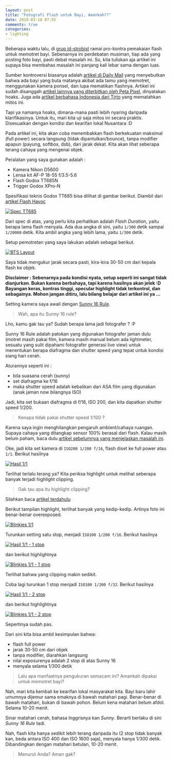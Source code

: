 ```yaml
---
layout: post
title: "Fotografi Flash untuk Bayi, Amankah??"
date: 2019-03-10 07:55
comments: true
categories:
- lighting
---
```


Beberapa waktu lalu, di [grup id-strobist](https://www.facebook.com/groups/idstrobist/) ramai pro-kontra pemakaian flash untuk memotret bayi. Sebenarnya ini perdebatan musiman, tiap ada yang posting foto bayi, pasti debat masalah ini. So, kita tuliskan aja artikel ini supaya bisa membahas masalah ini panjang kali lebar sama dengan luas.

Sumber kontroversi biasanya adalah [artikel di Daily Mail](https://www.dailymail.co.uk/news/peoplesdaily/article-3176237/Three-month-old-baby-left-BLIND-one-eye-family-friend-forgot-turn-flash-mobile-taking-photograph.html) yang menyebutkan bahwa ada bayi yang buta matanya akibat ada tamu yang memotret, menggunakan kamera ponsel, dan lupa mematikan flashnya. Artikel ini sudah disanggah [artikel lainnya yang diterbitkan oleh Peta Pixel](https://petapixel.com/2015/07/29/baby-in-china-blinded-by-camera-flash-probably-not/), dinyatakan hoaks. Juga ada [artikel berbahasa Indonesia dari Tirto](https://tirto.id/mitos-pemotretan-bayi-yang-baru-lahir-b1Aq) yang mematahkan mitos ini.

Tapi ya namanya hoaks, dimana-mana pasti lebih nyaring daripada klarifikasinya. Untuk itu, mari kita uji saja mitos ini secara praktis. Disesuaikan dengan kondisi dan kearifan lokal Nusantara :D

Pada artikel ini, kita akan coba menembakkan flash berkekuatan maksimal (full power) secara langsung (tidak dipantulkan/bounce), tanpa modifier apapun (payung, softbox, dsb), dari jarak dekat. Kita akan lihat seberapa terang cahaya yang mengenai objek.

<!--more-->

Peralatan yang saya gunakan adalah :

* Kamera Nikon D5600
* Lensa kit AF-P 18-55 f/3.5-5.6
* Flash Godox TT685N
* Trigger Godox XPro-N

Spesifikasi teknis Godox TT685 bisa dilihat di gambar berikut. Diambil dari [artikel Flash Havoc](http://flashhavoc.com/godox-tt685c-ttl-radio-speedlite-announced/)

[![Spec TT685]({{site.url}}/images/2019/baby-flash/tt685-spec)]({{site.url}}/images/2019/baby-flash/tt685-spec)

Dari spec di atas, yang perlu kita perhatikan adalah _Flash Duration_, yaitu berapa lama flash menyala. Ada dua angka di sini, yaitu `1/300` detik sampai `1/20000` detik. Kita ambil angka yang lebih lama, yaitu `1/300` detik.

Setup pemotretan yang saya lakukan adalah sebagai berikut. 

[![BTS Layout]({{site.url}}/images/2019/baby-flash/bts.jpg)]({{site.url}}/images/2019/baby-flash/bts.jpg)

Saya tidak mengukur jarak secara pasti, kira-kira 30-50 cm dari kepala flash ke objek. 

**Disclaimer : Sebenarnya pada kondisi nyata, setup seperti ini sangat tidak dianjurkan. Bukan karena berbahaya, tapi karena hasilnya akan jelek :D Bayangan keras, kontras tinggi, specular highlight tidak terkontrol, dan sebagainya. Mohon jangan ditiru, lalu bilang belajar dari artikel ini ya ...**

Setting kamera saya awali dengan [Sunny 16 Rule](https://en.wikipedia.org/wiki/Sunny_16_rule).

> Wah, apa itu Sunny 16 rule?

Lho, kamu gak tau ya? Sudah berapa lama jadi fotografer ? :P

Sunny 16 Rule adalah patokan yang digunakan fotografer jaman dulu (motret masih pakai film, kamera masih manual belum ada lightmeter, sesuatu yang sulit dipahami fotografer generasi live view) untuk menentukan berapa diafragma dan shutter speed yang tepat untuk kondisi siang hari cerah.

Aturannya seperti ini :

* bila suasana cerah (sunny)
* set diafragma ke f/16
* maka shutter speed adalah kebalikan dari ASA film yang digunakan (anak jaman now bilangnya ISO)

Jadi, kita set bukaan diafragma di f/16, ISO 200, dan kita dapatkan shutter speed 1/200.

> Kenapa tidak pakai shutter speed 1/100 ?

Karena saya ingin menghilangkan pengaruh ambient/cahaya ruangan. Supaya cahaya yang ditangkap sensor 100% berasal dari flash. Kalau masih belum paham, baca dulu [artikel sebelumnya yang menjelaskan masalah ini](http://rana.endy.muhardin.com/lighting/mengatur-power-flash/).

Oke, jadi kita set kamera di `ISO200 1/200 f/16`, flash diset ke full power atau `1/1`. Berikut hasilnya

[![Hasil 1/1]({{site.url}}/images/2019/baby-flash/sunny-16-0.png)]({{site.url}}/images/2019/baby-flash/sunny-16-0.png)

Terlihat terlalu terang ya? Kita periksa highlight untuk melihat seberapa banyak terjadi highlight clipping.

> Gak tau apa itu highlight clipping?

Silahkan baca [artikel terdahulu](http://rana.endy.muhardin.com/teknik/exposure-dan-metering/)

Berikut tampilan highlight, terlihat banyak yang kedip-kedip. Artinya foto ini benar-benar overexposed.

[![Blinkies 1/1]({{site.url}}/images/2019/baby-flash/highlight-sunny-16-0.png)]({{site.url}}/images/2019/baby-flash/highlight-sunny-16-0.png)

Turunkan setting satu stop, menjadi `ISO100 1/200 f/16`. Berikut hasilnya

[![Hasil 1/1 - 1 stop]({{site.url}}/images/2019/baby-flash/sunny-16-1.png)]({{site.url}}/images/2019/baby-flash/sunny-16-1.png)

dan berikut highlightnya

[![Blinkies 1/1 - 1 stop]({{site.url}}/images/2019/baby-flash/highlight-sunny-16-1.png)]({{site.url}}/images/2019/baby-flash/highlight-sunny-16-1.png)

Terlihat bahwa yang clipping makin sedikit.

Coba lagi turunkan 1 stop menjadi `ISO100 1/200 f/32`. Berikut hasilnya

[![Hasil 1/1 - 2 stop]({{site.url}}/images/2019/baby-flash/sunny-16-2.png)]({{site.url}}/images/2019/baby-flash/sunny-16-2.png)

dan berikut highlightnya

[![Blinkies 1/1 - 2 stop]({{site.url}}/images/2019/baby-flash/highlight-sunny-16-2.png)]({{site.url}}/images/2019/baby-flash/highlight-sunny-16-2.png)

Sepertinya sudah pas.

Dari sini kita bisa ambil kesimpulan bahwa:

* flash full power
* jarak 30-50 cm dari objek
* tanpa modifier, diarahkan langsung
* nilai exposurenya adalah 2 stop di atas Sunny 16
* menyala selama 1/300 detik

> Lalu apa manfaatnya pengukuran semacam ini? Amankah dipakai untuk memotret bayi?

Nah, mari kita kembali ke kearifan lokal masyarakat kita. Bayi baru lahir umumnya dijemur sama emaknya di bawah matahari pagi. Benar-benar di bawah matahari, bukan di bawah pohon. Belum kena matahari belum afdol. Selama 10-20 menit.

Sinar matahari cerah, bahasa Inggrisnya kan _Sunny_. Berarti berlaku di sini _Sunny 16 Rule_ tadi.

Nah, flash kita hanya sedikit lebih terang daripada itu (2 stop tidak banyak kan, beda antara ISO 400 dan ISO 1600 saja), menyala hanya 1/300 detik. Dibandingkan dengan matahari betulan, 10-20 menit.

> Menurut Anda? Aman gak?